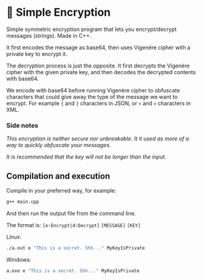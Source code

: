 # 🔐 Simple Encryption
 Simple symmetric encryption program that lets you encrypt/decrypt messages (strings). Made in C++.

It first encodes the message as base64, then uses Vigenère cipher with a private key to encrypt it.

The decryption process is just the opposite. It first decrypts the Vigenère cipher with the given private key, and then decodes the decrypted contents with base64.

We encode with base64 before running Vigenère cipher to obfuscate characters that could give away the type of the message we want to encrypt. For example `{` and `}` characters in JSON, or `<` and `>` characters in XML. 

### Side notes
_This encryption is neither secure nor unbreakable. It it used as more of a way to quickly obfuscate your messages._

_It is recommended that the key will not be longer than the input._

## Compilation and execution
Compile in your preferred way, for example:
```bash
g++ main.cpp
```
And then run the output file from the command line.

The format is: `[e:Encrypt|d:Decrypt]` `[MESSAGE]` `[KEY]`

Linux:
```bash
./a.out e "This is a secret. Shh..." MyKeyIsPrivate
```

Windows:
```bash
a.exe e "This is a secret. Shh..." MyKeyIsPrivate
```